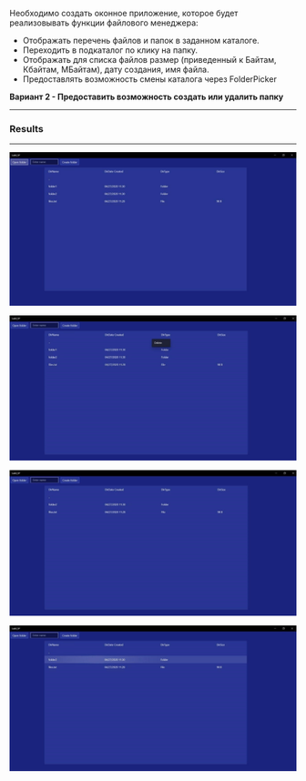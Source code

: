 Необходимо создать оконное приложение, которое будет реализовывать функции файлового менеджера:
-	Отображать перечень файлов и папок в заданном каталоге.
-	Переходить в подкаталог по клику на папку.
-	Отображать для списка файлов размер (приведенный к Байтам, Кбайтам, МБайтам), дату создания, имя файла.
-	Предоставлять возможность смены каталога через FolderPicker

**Вариант 2 - Предоставить возможность создать или удалить папку**

---

### **Results**

---

![](img/1.jpg)

![](img/2.jpg)

![](img/3.jpg)

![](img/4.jpg)
